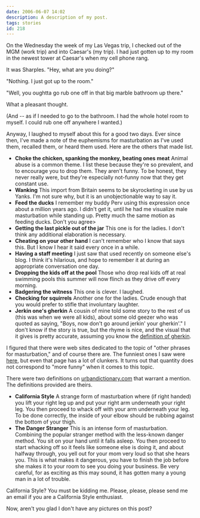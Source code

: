 ```yaml
---
date: 2006-06-07 14:02
description: A description of my post.
tags: stories
id: 218
---
```

On the Wednesday the week of my Las Vegas trip, I checked out of the MGM (work trip) and into Caesar's (my trip).  I had just gotten up to my room in the newest tower at Caesar's when my cell phone rang.

It was Sharples.  "Hey, what are you doing?"

"Nothing.  I just got up to the room."

"Well, you oughtta go rub one off in that big marble bathroom up there."
<!--more-->
What a pleasant thought.  

(And -- as if I needed to go to the bathroom.  I had the whole hotel room to myself.  I could rub one off anywhere I wanted.)

Anyway, I laughed to myself about this for a good two days.  Ever since then, I've made a note of the euphemisms for masturbation as I've used them, recalled them, or heard them used.  Here are the others that made list.

<ul>
<li><b>Choke the chicken, spanking the monkey, beating ones meat</b>  Animal abuse is a common theme.  I list these because they're so prevalent, and to encourage you to drop them.  They aren't funny.  To be honest, they never really were, but they're especially not-funny now that they get constant use.</li>

<li><b>Wanking</b>  This import from Britain seems to be skyrocketing in use by us Yanks.  I'm not sure why, but it is an unobjectionable way to say it.  </li>

<li><b>Feed the ducks</b>  I remember my buddy Perv using this expression once about a million years ago.  I didn't get it, until he had me visualize male masturbation while standing up.  Pretty much the same motion as feeding ducks.  Don't you agree></li>

<li><b>Getting the last pickle out of the jar</b>  This one is for the ladies.  I don't think any additional elaboration is necessary.</li>

<li><b>Cheating on your other hand</b>  I can't remember who I know that says this.  But I know I hear it said every once in a while.</li>

<li><b>Having a staff meeting</b>  I just saw that used recently on someone else's blog.  I think it's hilarious, and hope to remember it at during an appropriate conversation one day.</li>

<li><b>Dropping the kids off at the pool</b>  Those who drop real kids off at real swimming pools this summer will now flinch as they drive off every morning.</li>

<li><b>Badgering the witness</b>  This one is clever.  I laughed.</li>

<li><b>Checking for squirrels</b>  Another one for the ladies.  Crude enough that you would prefer to stifle that involuntary laughter.</li>

<li><b>Jerkin one's gherkin</b>  A cousin of mine told some story to the rest of us (this was when we were all kids), about some old geezer who was quoted as saying, "Boys, now don't go around jerkin' your gherkin'."  I don't know if the story is true, but the rhyme is nice, and the visual that it gives is pretty accurate, assuming you know the <a href="http://www.webster.com/cgi-bin/dictionary?va=gherkin" target="_blank">definition of gherkin</a>.</li>
</ul>

I figured that there were web sites dedicated to the topic of "other phrases for masturbation," and of course there are.  The funniest ones I saw were <a href="http://www.worldwidewank.com/funniest.html" target="_blank">here</a>, but even that page has a lot of clunkers.  It turns out that quantity does not correspond to "more funny" when it comes to this topic.

There were two definitions on <a href="http://www.urbandictionary.com" target="_blank">urbandictionary.com</a> that warrant a mention.  The definitions provided are theirs.

<ul>
<li><b>California Style</b>  A strange form of masturbation where (if right handed) you lift your right leg up and put your right arm underneath your right leg. You then proceed to whack off with your arm underneath your leg. To be done correctly, the inside of your elbow should be rubbing against the bottom of your thigh.</li>

<li><b>The Danger Stranger</b>  This is an intense form of masturbation. Combining the popular stranger method with the less-known danger method. You sit on your hand until it falls asleep. You then proceed to start whacking off so it feels like someone else is doing it, and about halfway through, you yell out for your mom very loud so that she hears you. This is what makes it dangerous, you have to finish the job before she makes it to your room to see you doing your business. Be very careful, for as exciting as this may sound, it has gotten many a young man in a lot of trouble.</li>
</ul>

California Style?  You must be kidding me.  Please, please, please send me an email if you are a California Style enthusiast.

Now, aren't you glad I don't have any pictures on this post?
